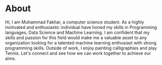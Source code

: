 # About

Hi, I am Muhammad Fakhar, a computer science student. As a highly motivated and enthusiastic individual have honed my skills in Programming languages, Data Science and Machine Learning. 
I am confident that my skills and passion for this field would make me a valuable asset to any organization looking for a talented machine learning enthusiast with strong programming skills.
Outside of work, I enjoy painting calligraphies and play Tennis. 
Let's connect and see how we can work together to achieve our aims.

